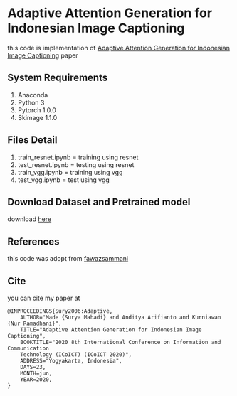 # Adaptive Attention Generation for Indonesian Image Captioning
this code is implementation of [Adaptive Attention Generation for Indonesian Image Captioning](https://drive.google.com/open?id=1gZWBbQP6dmcSh0u36rcyo6Vvf8UduO1T) paper 

## System Requirements
1. Anaconda
2. Python 3
3. Pytorch 1.0.0
4. Skimage 1.1.0

## Files Detail
1. train_resnet.ipynb = training using resnet
2. test_resnet.ipynb = testing using resnet
3. train_vgg.ipynb = training using vgg
4. test_vgg.ipynb = test using vgg

## Download Dataset and Pretrained model
download [here](https://drive.google.com/drive/u/2/folders/11BtRAunJN5tWIcDIzoh5WR3NTQyuJkQL)

## References
this code was adopt from [fawazsammani](https://github.com/fawazsammani/knowing-when-to-look-adaptive-attention)

## Cite
you can cite my paper at
```
@INPROCEEDINGS{Sury2006:Adaptive,
    AUTHOR="Made {Surya Mahadi} and Anditya Arifianto and Kurniawan {Nur Ramadhani}",
    TITLE="Adaptive Attention Generation for Indonesian Image Captioning",
    BOOKTITLE="2020 8th International Conference on Information and Communication
    Technology (ICoICT) (ICoICT 2020)",
    ADDRESS="Yogyakarta, Indonesia",
    DAYS=23,
    MONTH=jun,
    YEAR=2020,
}
```
